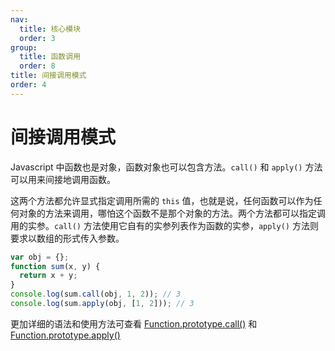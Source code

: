 ```yaml
---
nav:
  title: 核心模块
  order: 3
group:
  title: 函数调用
  order: 8
title: 间接调用模式
order: 4
---
```


# 间接调用模式

Javascript 中函数也是对象，函数对象也可以包含方法。`call()` 和 `apply()` 方法可以用来间接地调用函数。

这两个方法都允许显式指定调用所需的 `this` 值，也就是说，任何函数可以作为任何对象的方法来调用，哪怕这个函数不是那个对象的方法。两个方法都可以指定调用的实参。`call()` 方法使用它自有的实参列表作为函数的实参，`apply()` 方法则要求以数组的形式传入参数。

```javascript
var obj = {};
function sum(x, y) {
  return x + y;
}
console.log(sum.call(obj, 1, 2)); // 3
console.log(sum.apply(obj, [1, 2])); // 3
```

更加详细的语法和使用方法可查看 [Function.prototype.call()](<https://github.com/tsejx/javascript-guidebooke/blob/master/02_StandardObjects/3_FundamentalObjects/Function/InstancesAPI/Function.prototype.call().md>) 和 [Function.prototype.apply()](<https://github.com/tsejx/javascript-guidebooke/blob/master/02_StandardObjects/3_FundamentalObjects/Function/InstancesAPI/Function.prototype.apply().md>)
